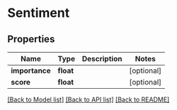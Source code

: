 # Sentiment

## Properties
Name | Type | Description | Notes
------------ | ------------- | ------------- | -------------
**importance** | **float** |  | [optional] 
**score** | **float** |  | [optional] 

[[Back to Model list]](../README.md#documentation-for-models) [[Back to API list]](../README.md#documentation-for-api-endpoints) [[Back to README]](../README.md)


